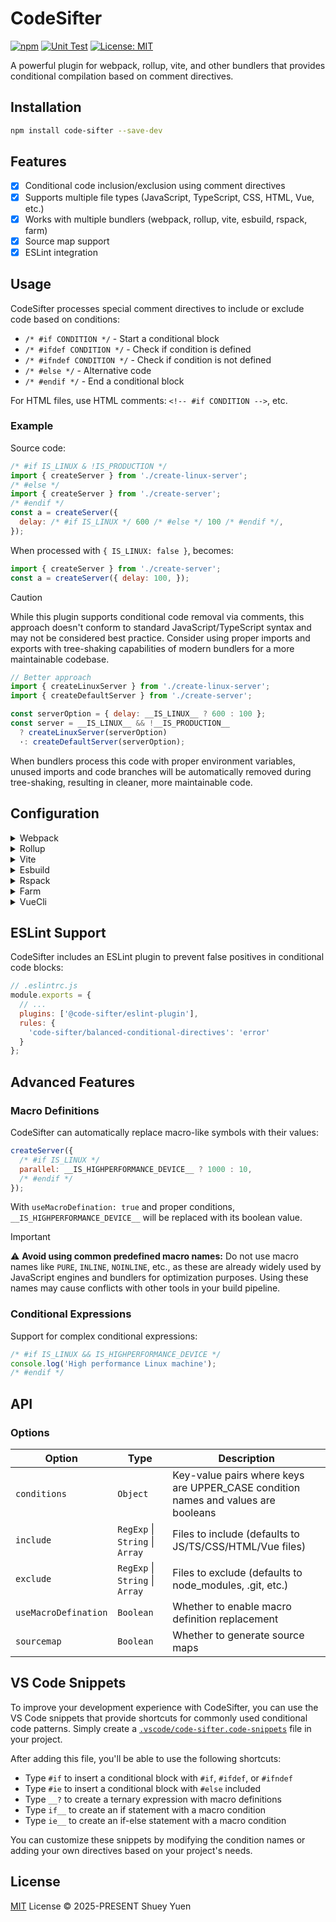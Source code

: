 # CodeSifter

[![npm](https://img.shields.io/npm/v/code-sifter.svg)](https://npmjs.com/package/code-sifter)
[![Unit Test](https://github.com/ShueyYuen/CodeSifter/actions/workflows/unit-test.yml/badge.svg)](https://github.com/ShueyYuen/CodeSifter/actions/workflows/unit-test.yml)
[![License: MIT](https://img.shields.io/badge/License-MIT-yellow.svg)](https://github.com/ShueyYuen/CodeSifter/blob/main/LICENSE)

A powerful plugin for webpack, rollup, vite, and other bundlers that provides conditional compilation based on comment directives.

## Installation

```bash
npm install code-sifter --save-dev
```

## Features

- [x] Conditional code inclusion/exclusion using comment directives
- [x] Supports multiple file types (JavaScript, TypeScript, CSS, HTML, Vue, etc.)
- [x] Works with multiple bundlers (webpack, rollup, vite, esbuild, rspack, farm)
- [x] Source map support
- [x] ESLint integration

## Usage

CodeSifter processes special comment directives to include or exclude code based on conditions:

- `/* #if CONDITION */` - Start a conditional block
- `/* #ifdef CONDITION */` - Check if condition is defined
- `/* #ifndef CONDITION */` - Check if condition is not defined
- `/* #else */` - Alternative code
- `/* #endif */` - End a conditional block

For HTML files, use HTML comments: `<!-- #if CONDITION -->`, etc.

### Example

Source code:
```javascript
/* #if IS_LINUX & !IS_PRODUCTION */
import { createServer } from './create-linux-server';
/* #else */
import { createServer } from './create-server';
/* #endif */
const a = createServer({
  delay: /* #if IS_LINUX */ 600 /* #else */ 100 /* #endif */,
});
```

When processed with `{ IS_LINUX: false }`, becomes:
```javascript
import { createServer } from './create-server';
const a = createServer({ delay: 100, });
```

> [!CAUTION]
> While this plugin supports conditional code removal via comments, this approach doesn't conform to standard JavaScript/TypeScript syntax and may not be considered best practice. Consider using proper imports and exports with tree-shaking capabilities of modern bundlers for a more maintainable codebase.

```javascript
// Better approach
import { createLinuxServer } from './create-linux-server';
import { createDefaultServer } from './create-server';

const serverOption = { delay: __IS_LINUX__ ? 600 : 100 };
const server = __IS_LINUX__ && !__IS_PRODUCTION__
  ? createLinuxServer(serverOption)
  ·: createDefaultServer(serverOption);
```

When bundlers process this code with proper environment variables, unused imports and code branches will be automatically removed during tree-shaking, resulting in cleaner, more maintainable code.

## Configuration

<details>

<summary>Webpack</summary>

example: [playgroud/webpack-example/](https://github.com/ShueyYuen/CodeSifter/tree/main/playground/webpack-example)

```javascript
// webpack.config.js
const CodeSifter = require('code-sifter/webpack');

module.exports = {
  // ...
  plugins: [
    CodeSifter({
      conditions: {
        IS_LINUX: false,
        IS_PRODUCTION: process.env.NODE_ENV === 'production'
      }
    })
  ]
};
```

</details>

<details>

<summary>Rollup</summary>

example: [playground/rollup-example/](https://github.com/ShueyYuen/CodeSifter/tree/main/playground/rollup-example)

```javascript
// rollup.config.js
import CodeSifter from 'code-sifter/rollup';

export default {
  // ...
  plugins: [
    CodeSifter({
      conditions: {
        IS_LINUX: false,
        IS_PRODUCTION: process.env.NODE_ENV === 'production'
      }
    })
  ]
};
```

</details>

<details>

<summary>Vite</summary>

example: [playground/vite-example/](https://github.com/ShueyYuen/CodeSifter/tree/main/playground/vite-example)

```javascript
// vite.config.js
import { defineConfig } from 'vite';
import CodeSifter from 'code-sifter/vite';

export default defineConfig({
  plugins: [
    CodeSifter({
      conditions: {
        IS_LINUX: false,
        IS_PRODUCTION: process.env.NODE_ENV === 'production'
      }
    })
  ]
});
```

</details>

<details>

<summary>Esbuild</summary>

example: [playground/esbuild-example/](https://github.com/ShueyYuen/CodeSifter/tree/main/playground/esbuild-example)

```javascript
// esbuild.config.js
import { build } from 'esbuild';
import CodeSifter from 'code-sifter/esbuild';

build({
  plugins: [
    CodeSifter({
      conditions: {
        IS_LINUX: false,
        IS_PRODUCTION: process.env.NODE_ENV === 'production'
      }
    })
  ],
});
```

</details>

<details>

<summary>Rspack</summary>

example: [playground/rspack-example](https://github.com/ShueyYuen/CodeSifter/tree/main/playground/rspack-example)

```javascript
// rspack.config.js
import CodeSifter from 'code-sifter/rspack';

export default {
  plugins: [
    CodeSifter({
      conditions: {
        IS_LINUX: false,
        IS_PRODUCTION: process.env.NODE_ENV === 'production'
      }
    })
  ]
};
```

</details>

<details>

<summary>Farm</summary>

example: [playground/farm-example](https://github.com/ShueyYuen/CodeSifter/tree/main/playground/farm-example)

```javascript
// farm.config.js
import CodeSifter from 'code-sifter/farm';

export default {
  plugins: [
    CodeSifter({
      conditions: {
        IS_LINUX: false,
        IS_PRODUCTION: process.env.NODE_ENV === 'production'
      }
    })
  ]
};
```

</details>

<details>

<summary>VueCli</summary>

example: [playground/vue-example](https://github.com/ShueyYuen/CodeSifter/tree/main/playground/vue-example)

```javascript
// vue.config.js
const CodeSifter = require('code-sifter/vueCli');

module.exports = {
  // ...
  configureWebpack: {
    plugins: [
      CodeSifter({
        conditions: {
          IS_LINUX: false,
          IS_PRODUCTION: process.env.NODE_ENV === 'production'
        }
      }),
    ]
  }
};
```

</details>

## ESLint Support

CodeSifter includes an ESLint plugin to prevent false positives in conditional code blocks:

```javascript
// .eslintrc.js
module.exports = {
  // ...
  plugins: ['@code-sifter/eslint-plugin'],
  rules: {
    'code-sifter/balanced-conditional-directives': 'error'
  }
};
```

## Advanced Features

### Macro Definitions

CodeSifter can automatically replace macro-like symbols with their values:

```javascript
createServer({
  /* #if IS_LINUX */
  parallel: __IS_HIGHPERFORMANCE_DEVICE__ ? 1000 : 10,
  /* #endif */
});
```

With `useMacroDefination: true` and proper conditions, `__IS_HIGHPERFORMANCE_DEVICE__` will be replaced with its boolean value.

> [!IMPORTANT]
> ⚠️ **Avoid using common predefined macro names:** Do not use macro names like `PURE`, `INLINE`, `NOINLINE`, etc., as these are already widely used by JavaScript engines and bundlers for optimization purposes. Using these names may cause conflicts with other tools in your build pipeline.

### Conditional Expressions

Support for complex conditional expressions:

```javascript
/* #if IS_LINUX && IS_HIGHPERFORMANCE_DEVICE */
console.log('High performance Linux machine');
/* #endif */
```

## API

### Options

| Option               | Type                            | Description                                                                       |
| -------------------- | ------------------------------- | --------------------------------------------------------------------------------- |
| `conditions`         | `Object`                        | Key-value pairs where keys are UPPER_CASE condition names and values are booleans |
| `include`            | `RegExp` \| `String` \| `Array` | Files to include (defaults to JS/TS/CSS/HTML/Vue files)                           |
| `exclude`            | `RegExp` \| `String` \| `Array` | Files to exclude (defaults to node_modules, .git, etc.)                           |
| `useMacroDefination` | `Boolean`                       | Whether to enable macro definition replacement                                    |
| `sourcemap`          | `Boolean`                       | Whether to generate source maps                                                   |

## VS Code Snippets

To improve your development experience with CodeSifter, you can use the VS Code snippets that provide shortcuts for commonly used conditional code patterns. Simply create a [`.vscode/code-sifter.code-snippets`](https://github.com/ShueyYuen/CodeSifter/blob/main/.vscode/code-sifter.code-snippets) file in your project.

After adding this file, you'll be able to use the following shortcuts:

- Type `#if` to insert a conditional block with `#if`, `#ifdef`, or `#ifndef`
- Type `#ie` to insert a conditional block with `#else` included
- Type `__?` to create a ternary expression with macro definitions
- Type `if__` to create an if statement with a macro condition
- Type `ie__` to create an if-else statement with a macro condition

You can customize these snippets by modifying the condition names or adding your own directives based on your project's needs.

## License

[MIT](https://github.com/ShueyYuen/CodeSifter/blob/main/LICENSE) License © 2025-PRESENT Shuey Yuen
